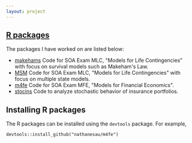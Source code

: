 ```yaml
---
layout: project
---
```


## [R packages](/projects/rpackages)

The packages I have worked on are listed below:

* [makehams](/projects/rpackages/makehams) Code for SOA Exam MLC, "Models for Life Contingencies" with focus on survival models such as Makeham's Law.
* [MSM](/projects/rpackages/MSM) Code for SOA Exam MLC, "Models for Life Contingencies" with focus on multiple state models.
* [m4fe](/projects/rpackages/m4fe) Code for SOA Exam MFE, "Models for Financial Economics".
* [stocins](/projects/rpackages/stocins) Code to analyze stochastic behavior of insurance portfolios.

## Installing R packages

The R packages can be installed using the ``devtools`` package. For example,

```{bash}
devtools::install_github("nathanesau/m4fe")
```
